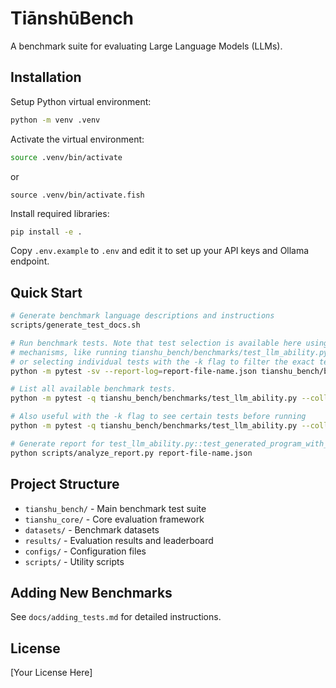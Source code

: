 # TiānshūBench

A benchmark suite for evaluating Large Language Models (LLMs).

## Installation

Setup Python virtual environment:
```bash
python -m venv .venv
```
Activate the virtual environment:
```bash
source .venv/bin/activate
```
or
```fish
source .venv/bin/activate.fish
```


Install required libraries:
```bash
pip install -e .
```

Copy `.env.example` to `.env` and edit it to set up your API keys and Ollama endpoint.

## Quick Start

```bash
# Generate benchmark language descriptions and instructions
scripts/generate_test_docs.sh

# Run benchmark tests. Note that test selection is available here using standard Pytest
# mechanisms, like running tianshu_bench/benchmarks/test_llm_ability.py::test_generated_program_with_mamba_execution
# or selecting individual tests with the -k flag to filter the exact test identifier, like -k "DeepSeek-V3-0324 and -8-"
python -m pytest -sv --report-log=report-file-name.json tianshu_bench/benchmarks/test_llm_ability.py

# List all available benchmark tests.
python -m pytest -q tianshu_bench/benchmarks/test_llm_ability.py --collect-only

# Also useful with the -k flag to see certain tests before running
python -m pytest -q tianshu_bench/benchmarks/test_llm_ability.py --collect-only -k  "DeepSeek-V3-0324 and -8-"

# Generate report for test_llm_ability.py::test_generated_program_with_mamba_execution
python scripts/analyze_report.py report-file-name.json
```

## Project Structure

- `tianshu_bench/` - Main benchmark test suite
- `tianshu_core/` - Core evaluation framework
- `datasets/` - Benchmark datasets
- `results/` - Evaluation results and leaderboard
- `configs/` - Configuration files
- `scripts/` - Utility scripts

## Adding New Benchmarks

See `docs/adding_tests.md` for detailed instructions.

## License

[Your License Here]
